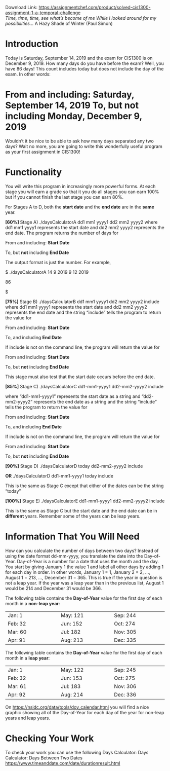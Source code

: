 Download Link: https://assignmentchef.com/product/solved-cis1300-assignment-1-a-temporal-challenge
<br>
<em>Time, time, time, see what’s become of me While I looked around for my possibilities… </em>A Hazy Shade of Winter (Paul Simon)




<h1>Introduction</h1>




Today is Saturday, September 14, 2019 and the exam for CIS1300 is on December 9, 2019.  How many days do you have before the exam?  Well, you have 86 days!  This count includes today but does not include the day of the exam.  In other words:

<h1>From and including: Saturday, September 14, 2019 To, but not including Monday, December 9, 2019</h1>

Wouldn’t it be nice to be able to ask how many days separated any two days?  Wait no more, you are going to write this wonderfully useful program as your first assignment in CIS1300!




<h1>Functionality</h1>




You will write this program in increasingly more powerful forms.  At each stage you will earn a grade so that it you do all stages you can earn 100% but if you cannot finish the last stage you can earn 80%.




For Stages A to D, both the <strong>start date</strong> and the <strong>end date</strong> are in the <strong>same</strong> year.




<strong>[60%] </strong>Stage A)  ./daysCalculatorA dd1 mm1 yyyy1 dd2 mm2 yyyy2    where dd1 mm1 yyyy1 represents the start date and dd2 mm2 yyyy2 represents the end date.  The program returns the number of days for

From and including: <strong>Start Date</strong>

To, but <strong>not</strong> including <strong>End Date</strong>

The output format is just the number.  For example,

$ ./daysCalculatorA  14 9 2019  9 12 2019

86

$




<strong>[75%]</strong> Stage B)  ./daysCalculatorB dd1 mm1 yyyy1 dd2 mm2 yyyy2 include   where dd1 mm1 yyyy1 represents the start date and dd2 mm2 yyyy2 represents the end date and the string “include” tells the program to return the value for

From and including: <strong>Start Date</strong>

To, and including <strong>End Date</strong>

If include is not on the command line, the program will return the value for

From and including: <strong>Start Date</strong>

To, but <strong>not</strong> including <strong>End Date</strong>




This stage must also test that the start date occurs before the end date.




<strong>[85%]</strong> Stage C)  ./daysCalculatorC dd1-mm1-yyyy1 dd2-mm2-yyyy2 include

where “dd1-mm1-yyyy1” represents the start date as a string and “dd2-mm2-yyyy2” represents the end date as a string and the string “include” tells the program to return the value for

From and including: <strong>Start Date</strong>

To, and including <strong>End Date</strong>

If include is not on the command line, the program will return the value for

From and including: <strong>Start Date</strong>

To, but <strong>not</strong> including <strong>End Date</strong>




<strong>[90%]</strong> Stage D)  ./daysCalculatorD today dd2-mm2-yyyy2 include

<strong>OR</strong>         ./daysCalculatorD dd1-mm1-yyyy1 today include

This is the same as Stage C except that either of the dates can be the string “today”




<strong>[100%]</strong> Stage E)  ./daysCalculatorE dd1-mm1-yyyy1 dd2-mm2-yyyy2 include

This is the same as Stage C but the start date and the end date can be in <strong>different</strong> years.  Remember some of the years can be leap years.




<h1>Information That You Will Need</h1>




How can you calculate the number of days between two days?  Instead of using the date format dd-mm-yyyy, you translate the date into the Day-of-Year.  Day-of-Year is a number for a date that uses the month and the day.  You start by giving January 1 the value 1 and label all other days by adding 1 for each day in order.  In other words, January 1 = 1, January 2 = 2, …, August 1 = 213, …, December 31 = 365.  This is true if the year in question is not a leap year.  If the year was a leap year than in the previous list, August 1 would be 214 and December 31 would be 366.




The following table contains the <strong>Day-of-Year</strong> value for the first day of each month in a <strong>non-leap year</strong>:

<table width="623">

 <tbody>

  <tr>

   <td width="208">Jan: 1</td>

   <td width="208">May: 121</td>

   <td width="208">Sep: 244</td>

  </tr>

  <tr>

   <td width="208">Feb: 32</td>

   <td width="208">Jun: 152</td>

   <td width="208">Oct: 274</td>

  </tr>

  <tr>

   <td width="208">Mar: 60</td>

   <td width="208">Jul: 182</td>

   <td width="208">Nov: 305</td>

  </tr>

  <tr>

   <td width="208">Apr: 91</td>

   <td width="208">Aug: 213</td>

   <td width="208">Dec: 335</td>

  </tr>

 </tbody>

</table>




The following table contains the <strong>Day-of-Year</strong> value for the first day of each month in a <strong>leap year</strong>:

<table width="623">

 <tbody>

  <tr>

   <td width="208">Jan: 1</td>

   <td width="208">May: 122</td>

   <td width="208">Sep: 245</td>

  </tr>

  <tr>

   <td width="208">Feb: 32</td>

   <td width="208">Jun: 153</td>

   <td width="208">Oct: 275</td>

  </tr>

  <tr>

   <td width="208">Mar: 61</td>

   <td width="208">Jul: 183</td>

   <td width="208">Nov: 306</td>

  </tr>

  <tr>

   <td width="208">Apr: 92</td>

   <td width="208">Aug: 214</td>

   <td width="208">Dec: 336</td>

  </tr>

 </tbody>

</table>




On <u>https://nsidc.org/data/tools/doy_calendar.html</u> you will find a nice graphic showing all of the Day-of-Year for each day of the year for non-leap years and leap years.

<h1>Checking Your Work</h1>




To check your work you can use the following Days Calculator: Days Calculator: Days Between Two Dates https://www.timeanddate.com/date/durationresult.html